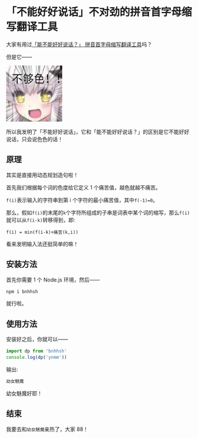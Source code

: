 # 「不能好好说话」不对劲的拼音首字母缩写翻译工具

大家有用过[「能不能好好说话？」 拼音首字母缩写翻译工具](https://github.com/itorr/nbnhhsh)吗？

但是它——

![./img/s.jpg](./img/s.jpg)

所以我发明了「不能好好说话」，它和「能不能好好说话？」的区别是它不能好好说话，只会说色色的话！

## 原理

其实是直接用动态规划造句啦！

首先我们根据每个词的色度给它定义 1 个痛苦值，越色就越不痛苦。

`f(i)`表示输入的字符串到第 i 个字符的最小痛苦值，其中`f(-1)=0`。

那么，假如`f(i)`的末尾的`k`个字符所组成的子串是词表中某个词的缩写，那么`f(i)`就可以从`f(i-k)`转移得到，即:

```
f(i) = min(f(i-k)+痛苦(k,i))
```

看来发明输入法还挺简单的嘛！

## 安装方法

首先你需要 1 个 Node.js 环境，然后——

```bash
npm i bnhhsh
```

就行啦。

## 使用方法

安装好之后，你就可以——

```ts
import dp from 'bnhhsh'
console.log(dp('ynmm'))
```

输出:

```txt
幼女魅魔
```

幼女魅魔好耶！

## 结束

我要去和`幼女魅魔`亲热了，大家 88！
